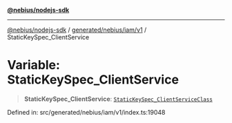 [**@nebius/nodejs-sdk**](../../../../../README.md)

---

[@nebius/nodejs-sdk](../../../../../README.md) / [generated/nebius/iam/v1](../README.md) / StaticKeySpec_ClientService

# Variable: StaticKeySpec_ClientService

> **StaticKeySpec_ClientService**: [`StaticKeySpec_ClientServiceClass`](../type-aliases/StaticKeySpec_ClientServiceClass.md)

Defined in: src/generated/nebius/iam/v1/index.ts:19048
